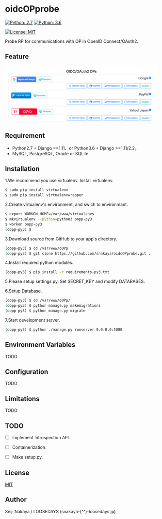 # oidcOPprobe

[![Python: 2.7](https://img.shields.io/badge/Python-2.7-4584b6.svg?style=popout&logo=python)](https://www.python.org/)
[![Python: 3.6](https://img.shields.io/badge/Python-3.6-4584b6.svg?style=popout&logo=python)](https://www.python.org/)

[![License: MIT](https://img.shields.io/badge/License-MIT-a31f34.svg?style=popout)](https://raw.githubusercontent.com/snakaya/WebAuthn-PyRP/master/LICENSE)

Probe RP for communications with OP in OpenID Connect/OAuth2.

## Feature

![Front Page](https://raw.githubusercontent.com/snakaya/oidcOPprobe/images/frontpage1.png)

## Requirement

- Python2.7 + Django ==1.11、or Python3.6 + Django >=1.11/2.2。
- MySQL, PostgreSQL, Oracle or SQLite

## Installation

1.We recommend you use virtualenv. Install virtualenv.

```bash
$ sudo pip install virtualenv
$ sudo pip install virtualenvwrapper
```

2.Create virtualenv's environment, and swich to environmant.

```bash
$ export WORKON_HOME=/var/www/virtualenvs
$ mkvirtualenv --python=python3 oopp-py3
$ workon oopp-py3
(oopp-py3) $
```

3.Download source from GitHub to your app's directory.

```bash
(oopp-py3) $ cd /var/www/oOPp
(oopp-py3) $ git clone https://github.com/snakaya/oidcOPprobe.git .
```

4.Install required python modules.

```bash
(oopp-py3) $ pip install -r requirements-py3.txt
```

5.Please setup settings.py. Set SECRET_KEY and modify DATABASES.

6.Setup Database.

```bash
(oopp-py3) $ cd /var/www/oOPp/
(oopp-py3) $ python manage.py makemigrations
(oopp-py3) $ python manage.py migrate
```

7.Start development server.

```bash
(oopp-py3) $ python ./manage.py runserver 0.0.0.0:5000
```

## Environment Variables

TODO

## Configuration

TODO

## Limitations

TODO

## TODO

-[ ] Implement Introspection API.

-[ ] Containerization.

-[ ] Make setup.py.

## License
[MIT](https://raw.githubusercontent.com/snakaya/WebAuthn-PyRP/master/LICENSE)

## Author

Seiji Nakaya / LOOSEDAYS (snakaya-(^^)-loosedays.jp)